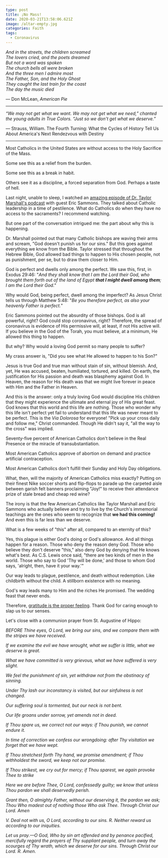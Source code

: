 ```yaml
---
type: post
title: ¡No Mass!
date: 2020-03-21T13:58:06.621Z
image: /altar-empty.jpg
categories: Faith
tags:
  - Coronavirus
---
```

*And in the streets, the children screamed*\
*The lovers cried, and the poets dreamed*\
*But not a word was spoken*\
*The church bells all were broken*\
*And the three men I admire most*\
*The Father, Son, and the Holy Ghost*\
*They caught the last train for the coast*\
*The day the music died*

— Don McLean, *American Pie*

- - -

*“We may not get what we want. We may not get what we need,” chanted the young adults in True Colors. “Just so we don't get what we deserve.”*

— Strauss, William. The Fourth Turning: What the Cycles of History Tell Us About America's Next Rendezvous with Destiny

- - -

Most Catholics in the United States are without access to the Holy Sacrifice of the Mass. 

Some see this as a relief from the burden. 

Some see this as a break in habit. 

Others see it as a discipline, a forced separation from God. Perhaps a taste of hell.

Last night, unable to sleep, I watched an [amazing episode of Dr. Taylor Marshall's podcast](https://youtu.be/ek3wtF_3czg) with guest Eric Sammons. They talked about Catholic leadership in a time of pestilence. What do Catholics do when they have no access to the sacraments? I recommend watching. 

But one part of the conversation intrigued me: the part about why this is happening. 

Dr. Marshall pointed out that many Catholic bishops are waving their arms and scream, "God doesn't punish us for our sins." But this goes against everything we know from the Bible. Taylor stressed that throughout the Hebrew Bible, God allowed bad things to happen to His chosen people, not as punishment, per se, but to draw them closer to Him. 

God is perfect and dwells only among the perfect. We saw this, first, in Exodus 29:46: "*And they shall know that I am the Lord their God, who brought them forth out of the land of Egypt **that I might dwell among them**; I am the Lord their God."*

Why would God, being perfect, dwell among the imperfect? As Jesus Christ tells us through Matthew 5:48: "*Be you therefore perfect, as also your heavenly Father is perfect.*"

Eric Sammons pointed out the absurdity of those bishops. God is all powerful, right? God could stop coronavirus, right? Therefore, the spread of coronavirus is evidence of His permissive will, at least, if not His active will. If you believe in the God of the Torah, you must believe, at a minimum, He allowed this thing to happen. 

But why? Why would a loving God permit so many people to suffer? 

My crass answer is, "Did you see what He allowed to happen to his Son?" 

Jesus is true God and true man without stain of sin, without blemish. And, yet, He was accused, beaten, humiliated, tortured, and killed. On earth, the justification for His passion and death was blasphemy against God. In Heaven, the reason for His death was that we might live forever in peace with Him and the Father in Heaven. 

And this is the answer: only a truly loving God would discipline His children that they might experience the ultimate and eternal joy of His great feast. God knows that this world and this life are nothing. Those who wonder why this life isn't perfect yet fail to understand that this life was never meant to be perfect. This is the *Via Dolorosa* for everyone! "Pick up your cross daily and follow me," Christ commanded. Though He didn't say it, "all the way to the cross" was implied. 

Seventy-five percent of American Catholics don't believe in the Real Presence or the miracle of transubstantiation. 

Most American Catholics approve of abortion on demand and practice artificial contraception. 

Most American Catholics don't fulfill their Sunday and Holy Day obligations. 

What, then, will the majority of American Catholics miss exactly? Putting on their finest Nike soccer shorts and flip-flops to parade up the carpeted aisle between garish felt banners proclaiming "Joy!" to receive their attendance prize of stale bread and cheap red wine? 

The irony is that the few American Catholics like Taylor Marshall and Eric Sammons who actually believe and try to live by the Church's immemorial teachings are the ones who seem to recognize that **we had this coming!** And even this is far less than we deserve. 

What is a few weeks of "this" after all, compared to an eternity of this?

Yes, this plague is either God's doing or God's allowance. And all things happen for a reason. Those who deny the reason deny God. Those who believe they don't deserve "this," also deny God by denying that He knows what's best. As C.S. Lewis once said, "there are two kinds of men in the world. Those who say to God 'Thy will be done,' and those to whom God says, 'alright, then, have it your way.'"

Our way leads to plague, pestilence, and death without redemption. Like childbirth without the child. A stillborn existence with no meaning. 

God's way leads many to Him and the riches He promised. The wedding feast that never ends. 

Therefore, [gratitude is the proper feeling](https://www.hennessysview.com/can-we-be-grateful/). Thank God for caring enough to slap us to our senses. 

Let's close with a communion prayer from St. Augustine of Hippo:

*BEFORE Thine eyes, O Lord, we bring our sins, and we compare them with the stripes we have received.*

*If we examine the evil we have wrought, what we suffer is little, what we deserve is great.*

*What we have committed is very grievous, what we have suffered is very slight.*

*We feel the punishment of sin, yet withdraw not from the obstinacy of sinning.*

*Under Thy lash our inconstancy is visited, but our sinfulness is not changed.*

*Our suffering soul is tormented, but our neck is not bent.*

*Our life groans under sorrow, yet amends not in deed.*

*If Thou spare us, we correct not our ways: if Thou punish, we cannot endure it.*

*In time of correction we confess our wrongdoing: after Thy visitation we forget that we have wept.*

*If Thou stretchest forth Thy hand, we promise amendment; if Thou withholdest the sword, we keep not our promise.*

*If Thou strikest, we cry out for mercy; if Thou sparest, we again provoke Thee to strike*

*Here we are before Thee, O Lord, confessedly guilty; we know that unless Thou pardon we shall deservedly perish.*

*Grant then, O almighty Father, without our deserving it, the pardon we ask; Thou Who madest out of nothing those Who ask Thee. Through Christ our Lord. Amen*

*V. Deal not with us, O Lord, according to our sins.* *R. Neither reward us according to our iniquities.*

*Let us pray.—O God, Who by sin art offended and by penance pacified, mercifully regard the prayers of Thy suppliant people, and turn away the scourges of Thy wrath, which we deserve for our sins. Through Christ our Lord. R. Amen.*
